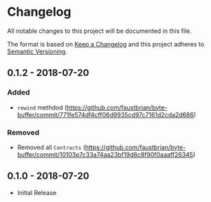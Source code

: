 # Changelog

All notable changes to this project will be documented in this file.

The format is based on [Keep a Changelog](http://keepachangelog.com/en/1.0.0/)
and this project adheres to [Semantic Versioning](http://semver.org/spec/v2.0.0.html).

## 0.1.2 - 2018-07-20
### Added
- `rewind` methdod (https://github.com/faustbrian/byte-buffer/commit/771fe574df4cff06d9935cd97c7161d2cda2d686)

### Removed
- Removed all `Contracts` (https://github.com/faustbrian/byte-buffer/commit/10103e7c33a74aa23bf19d8c8f90f0aaaff26345)

## 0.1.0 - 2018-07-20
- Initial Release
